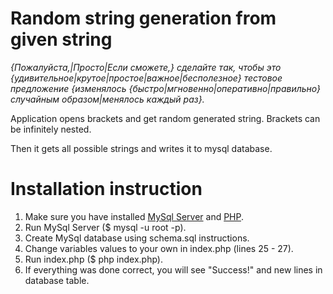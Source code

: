 # Random string generation from given string

*{Пожалуйста,|Просто|Если сможете,} сделайте так, чтобы это
{удивительное|крутое|простое|важное|бесполезное} тестовое предложение {изменялось
{быстро|мгновенно|оперативно|правильно} случайным образом|менялось каждый раз}.*

Application opens brackets and get random generated string. Brackets can be infinitely nested.

Then it gets all possible strings and writes it to mysql database.

Installation instruction
=====================
1. Make sure you have installed [MySql Server](https://dev.mysql.com/downloads/mysql/) and [PHP](https://www.php.net/downloads.php).
2. Run MySql Server ($ mysql -u root -p).
3. Create MySql database using schema.sql instructions.
4. Change variables values to your own in index.php (lines 25 - 27).
5. Run index.php ($ php index.php).
6. If everything was done correct, you will see "Success!" and new lines in database table.
 
